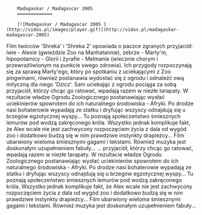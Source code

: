 
        Madagaskar / Madagascar 2005 
        =============
        
        [![Madagaskar / Madagascar 2005 ](http://vidos.pl/images/player.gif)](http://vidos.pl/madagaskar-madagascar-2005)
        
        
 Film twórców 'Shreka' i 'Shreka 2' opowiada o paczce zgranych przyjaciół: lwie - Alexie (gwieżdzie Zoo na Manhatannie), zebrze - Marty'm, hipopotamicy - Glorii i żyrafie - Melmanie (wiecznie chorym i przewrażliwionym na punkcie swego zdrowia). Ich przygody rozpoczynają się za sprawą Marty'ego, który po spotkaniu z uciekającymi z Zoo pingwinami, również postanawia wydostać się z ogrodu i odnaleźć ową mityczną dla niego 'Dzicz'. Sam uciekając z ogrodu pociąga za sobą przyjaciół, którzy chcąc go ratować, wpadają razem w niezłe tarapaty. W rezultacie władze Ogrodu Zoologicznego postanawiając wysłać uciekinierów spowrotem do ich naturalnego środowiska - Afryki. Po drodze nasi bohaterowie wypadają ze statku i dryfując wszyscy odnajdują się u brzegów egzotycznej wyspy... Tu poznają społeczeństwo śmiesznych lemurów pod wodzą zakręconego króla. Wszystko jednak komplikuje fakt, że Alex wcale nie jest zachwycony rozpoczęciem życia z dala od wygód zoo i dodatkowo budzą się w nim prawdziwe instynkty drapieżcy... Film ubarwiony wieloma śmiesznymi gagami i tekstami. Również muzyka jest doskonałym uzupełnieniem fabuły...  ... przyjaciół, którzy chcąc go ratować, wpadają razem w niezłe tarapaty. W rezultacie władze Ogrodu Zoologicznego postanawiając wysłać uciekinierów spowrotem do ich naturalnego środowiska - Afryki. Po drodze nasi bohaterowie wypadają ze statku i dryfując wszyscy odnajdują się u brzegów egzotycznej wyspy... Tu poznają społeczeństwo śmiesznych lemurów pod wodzą zakręconego króla. Wszystko jednak komplikuje fakt, że Alex wcale nie jest zachwycony rozpoczęciem życia z dala od wygód zoo i dodatkowo budzą się w nim prawdziwe instynkty drapieżcy... Film ubarwiony wieloma śmiesznymi gagami i tekstami. Również muzyka jest doskonałym uzupełnieniem fabuły...
    